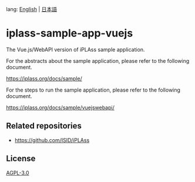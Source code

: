 lang: [English](./README-EN.md) | [日本語](./README.md)

# iplass-sample-app-vuejs
The Vue.js/WebAPI version of iPLAss sample application.

For the abstracts about the sample application, please refer to the following document.

<https://iplass.org/docs/sample/>

For the steps to run the sample application, please refer to the following document.

<https://iplass.org/docs/sample/vuejswebapi/>

## Related repositories

* <https://github.com/ISID/iPLAss>

## License
[AGPL-3.0](https://www.gnu.org/licenses/agpl.html)
